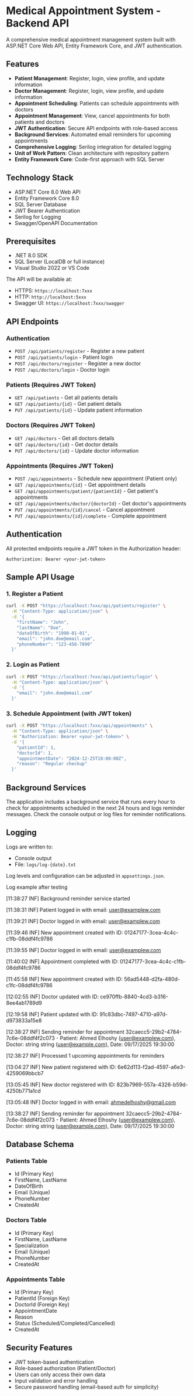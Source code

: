 # Medical Appointment System - Backend API

A comprehensive medical appointment management system built with ASP.NET Core Web API, Entity Framework Core, and JWT authentication.

## Features

- **Patient Management**: Register, login, view profile, and update information
- **Doctor Management**: Register, login, view profile, and update information
- **Appointment Scheduling**: Patients can schedule appointments with doctors
- **Appointment Management**: View, cancel appointments for both patients and doctors
- **JWT Authentication**: Secure API endpoints with role-based access
- **Background Services**: Automated email reminders for upcoming appointments
- **Comprehensive Logging**: Serilog integration for detailed logging
- **Unit of Work Pattern**: Clean architecture with repository pattern
- **Entity Framework Core**: Code-first approach with SQL Server

## Technology Stack

- ASP.NET Core 8.0 Web API
- Entity Framework Core 8.0
- SQL Server Database
- JWT Bearer Authentication
- Serilog for Logging
- Swagger/OpenAPI Documentation

## Prerequisites

- .NET 8.0 SDK
- SQL Server (LocalDB or full instance)
- Visual Studio 2022 or VS Code


The API will be available at:

- HTTPS: `https://localhost:7xxx`
- HTTP: `http://localhost:5xxx`
- Swagger UI: `https://localhost:7xxx/swagger`

## API Endpoints

### Authentication

- `POST /api/patients/register` - Register a new patient
- `POST /api/patients/login` - Patient login
- `POST /api/doctors/register` - Register a new doctor
- `POST /api/doctors/login` - Doctor login

### Patients (Requires JWT Token)

- `GET /api/patients` - Get all patients details
- `GET /api/patients/{id}` - Get patient details
- `PUT /api/patients/{id}` - Update patient information

### Doctors (Requires JWT Token)

- `GET /api/doctors` - Get all doctors details
- `GET /api/doctors/{id}` - Get doctor details
- `PUT /api/doctors/{id}` - Update doctor information

### Appointments (Requires JWT Token)

- `POST /api/appointments` - Schedule new appointment (Patient only)
- `GET /api/appointments/{id}` - Get appointment details
- `GET /api/appointments/patient/{patientId}` - Get patient's appointments
- `GET /api/appointments/doctor/{doctorId}` - Get doctor's appointments
- `PUT /api/appointments/{id}/cancel` - Cancel appointment
- `PUT /api/appointments/{id}/complete` - Complete appointment


## Authentication

All protected endpoints require a JWT token in the Authorization header:

```
Authorization: Bearer <your-jwt-token>
```

## Sample API Usage

### 1. Register a Patient

```bash
curl -X POST "https://localhost:7xxx/api/patients/register" \
  -H "Content-Type: application/json" \
  -d '{
    "firstName": "John",
    "lastName": "Doe",
    "dateOfBirth": "1990-01-01",
    "email": "john.doe@email.com",
    "phoneNumber": "123-456-7890"
  }'
```

### 2. Login as Patient

```bash
curl -X POST "https://localhost:7xxx/api/patients/login" \
  -H "Content-Type: application/json" \
  -d '{
    "email": "john.doe@email.com"
  }'
```

### 3. Schedule Appointment (with JWT token)

```bash
curl -X POST "https://localhost:7xxx/api/appointments" \
  -H "Content-Type: application/json" \
  -H "Authorization: Bearer <your-jwt-token>" \
  -d '{
    "patientId": 1,
    "doctorId": 1,
    "appointmentDate": "2024-12-25T10:00:00Z",
    "reason": "Regular checkup"
  }'
```

## Background Services

The application includes a background service that runs every hour to check for appointments scheduled in the next 24 hours and logs reminder messages. Check the console output or log files for reminder notifications.

## Logging

Logs are written to:

- Console output
- File: `logs/log-{date}.txt`

Log levels and configuration can be adjusted in `appsettings.json`.

Log example after testing

[11:38:27 INF] Background reminder service started

[11:38:31 INF] Patient logged in with email: user@examplew.com

[11:39:21 INF] Doctor logged in with email: user@examplew.com

[11:39:46 INF] New appointment created with ID: 01247177-3cea-4c4c-c1fb-08ddf4fc9786

[11:39:55 INF] Doctor logged in with email: user@examplew.com

[11:40:02 INF] Appointment completed with ID: 01247177-3cea-4c4c-c1fb-08ddf4fc9786

[11:45:58 INF] New appointment created with ID: 56ad5448-d2fa-480d-c1fc-08ddf4fc9786

[12:02:55 INF] Doctor updated with ID: ce970ffb-8840-4cd3-b316-8ee4ab1789d9

[12:19:58 INF] Patient updated with ID: 91c83dbc-7497-4710-a97d-d973833a15e8

[12:38:27 INF] Sending reminder for appointment 32caecc5-29b2-4784-7c6e-08ddf4f2c073 - Patient: Ahmed Elhoshy (user@examplew.com), Doctor: string string (user@example.com), Date: 09/17/2025 19:30:00

[12:38:27 INF] Processed 1 upcoming appointments for reminders

[13:04:27 INF] New patient registered with ID: 6e62d113-f2ad-4597-a6e3-4259069bbcb7

[13:05:45 INF] New doctor registered with ID: 823b7969-557a-4326-b59d-4250b771a1cd

[13:05:48 INF] Doctor logged in with email: ahmedelhoshy@gmail.com

[13:38:27 INF] Sending reminder for appointment 32caecc5-29b2-4784-7c6e-08ddf4f2c073 - Patient: Ahmed Elhoshy (user@examplew.com), Doctor: string string (user@example.com), Date: 09/17/2025 19:30:00


## Database Schema

### Patients Table

- Id (Primary Key)
- FirstName, LastName
- DateOfBirth
- Email (Unique)
- PhoneNumber
- CreatedAt

### Doctors Table

- Id (Primary Key)
- FirstName, LastName
- Specialization
- Email (Unique)
- PhoneNumber
- CreatedAt

### Appointments Table

- Id (Primary Key)
- PatientId (Foreign Key)
- DoctorId (Foreign Key)
- AppointmentDate
- Reason
- Status (Scheduled/Completed/Cancelled)
- CreatedAt

## Security Features

- JWT token-based authentication
- Role-based authorization (Patient/Doctor)
- Users can only access their own data
- Input validation and error handling
- Secure password handling (email-based auth for simplicity)
